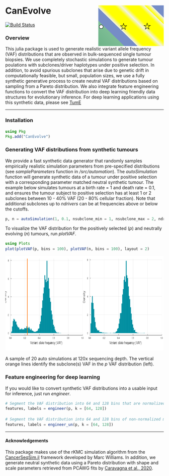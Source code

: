 # CanEvolve <img align="right" width="208" height="129" src="img/icon.svg">

[![Build Status](https://travis-ci.com/tomouellette/CanEvolve.jl.svg?branch=master)](https://travis-ci.com/tomouellette/CanEvolve.jl)

### Overview

This julia package is used to generate realistic variant allele frequency (VAF) distributions that are observed in bulk-sequenced single tumour biopsies. We use completely stochastic simulations to generate tumour poulations with subclones/driver haplotypes under positive selection. In addition, to avoid spurious subclones that arise due to genetic drift in computationally feasible, but small, population sizes, we use a fully synthetic generative process to create neutral VAF distributions based on sampling from a Pareto distribution. We also integrate feature engineering functions to convert the VAF distribution into deep learning friendly data structures for evolutionary inference. For deep learning applications using this synthetic data, please see [TumE](https://github.com/tomouellette/TumE)

<hr>

### Installation

```julia
using Pkg
Pkg.add("CanEvolve")
```

### Generating VAF distributions from synthetic tumours

We provide a fast synthetic data generator that randomly samples empirically realistic simulation parameters from pre-specified distributions (see *sampleParameters* function in */src/automation*). The *autoSimulation*  function will generate synthetic data of a tumour under positive selection with a corresponding parameter matched neutral synthetic tumour. The example below simulates tumours at a birth rate = 1 and death rate = 0.1, and ensures the tumour subject to positive selection has at least 1 or 2 subclones between 10 - 40% VAF (20 - 80% cellular fraction). Note that additional subclones up to *ndrivers* can be at frequencies above or below the cutoffs.

```julia
p, n = autoSimulation(1, 0.1, nsubclone_min = 1, nsubclone_max = 2, ndrivers = 3, lower_cutoff = 0.1, upper_cutoff = 0.4)
```

To visualize the VAF distribution for the positively selected (*p*) and neutrally evolving (*n*) tumours, run *plotVAF*. 

```julia
using Plots
plot(plotVAF(p, bins = 100), plotVAF(n, bins = 100), layout = 2)
```
<img width="800" height="300" src="img/autosimulation.gif">

A sample of 20 auto simulations at 120x sequencing depth. The vertical orange lines identify the subclone(s) VAF in the *p* VAF distribution (left).

### Feature engineering for deep learning

If you would like to convert synthetic VAF distributions into a usable input for inference, just run *engineer*.

```julia
# Segment the VAF distribution into 64 and 128 bins that are normalized by maximum value
features, labels = engineer(p, k = [64, 128])

# Segment the VAF distribution into 64 and 128 bins of non-normalized mutation counts
features, labels = engineer_un(p, k = [64, 128])
```

<hr>

#### Acknowledgements

This package makes use of the rKMC simulation algorithm from the [CancerSeqSim.jl](https://github.com/marcjwilliams1/CancerSeqSim.jl) framework developed by Marc Williams. In addition, we generate neutral synthetic data using a Pareto distribution with shape and scale parameters retrieved from PCAWG fits by [Caravagna et al., 2020](https://www.nature.com/articles/s41588-020-0675-5).
